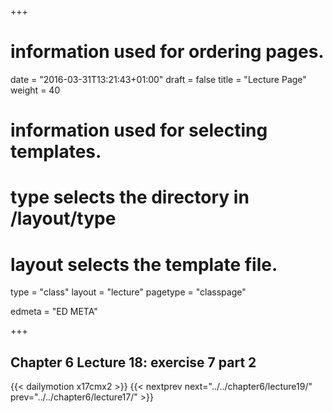 +++
# information used for ordering pages.
date = "2016-03-31T13:21:43+01:00"
draft = false
title = "Lecture Page"
weight = 40

# information used for selecting templates.
# type selects the directory in /layout/type
# layout selects the template file.

type   = "class"
layout = "lecture"
pagetype = "classpage"





edmeta = "ED META"

+++
## Chapter 6 Lecture 18: exercise 7 part 2
{{< dailymotion x17cmx2 >}}
{{< nextprev next="../../chapter6/lecture19/"     prev="../../chapter6/lecture17/"  >}}


